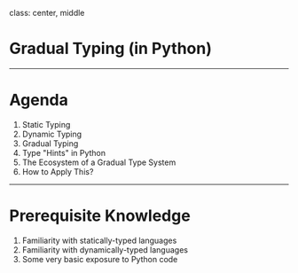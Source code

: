 class: center, middle

# Gradual Typing (in Python)

---

# Agenda

1. Static Typing
2. Dynamic Typing
3. Gradual Typing
4. Type "Hints" in Python
5. The Ecosystem of a Gradual Type System
6. How to Apply This?

---

# Prerequisite Knowledge

1. Familiarity with statically-typed languages
2. Familiarity with dynamically-typed languages
3. Some very basic exposure to Python code
